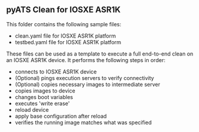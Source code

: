 ## pyATS Clean for IOSXE ASR1K

This folder contains the following sample files:

- clean.yaml file for IOSXE ASR1K platform
- testbed.yaml file for IOSXE ASR1K platform

These files can be used as a template to execute a full end-to-end clean on an
IOSXE ASR1K device. It performs the following steps in order:

- connects to IOSXE ASR1K device
- (Optional) pings execution servers to verify connectivity
- (Optional) copies necessary images to intermediate server
- copies images to device
- changes boot variables
- executes 'write erase'
- reload device
- apply base configuration after reload
- verifies the running image matches what was specified
